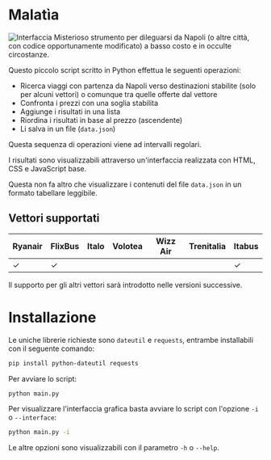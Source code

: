 # Malatìa
![Interfaccia](https://i.imgur.com/FYRMGvl.png)
Misterioso strumento per dileguarsi da Napoli (o altre città, con codice opportunamente modificato) a basso costo e in occulte circostanze.

Questo piccolo script scritto in Python effettua le seguenti operazioni:
- Ricerca viaggi con partenza da Napoli verso destinazioni stabilite (solo per alcuni vettori) o comunque tra quelle offerte dal vettore
- Confronta i prezzi con una soglia stabilita 
- Aggiunge i risultati in una lista 
- Riordina i risultati in base al prezzo (ascendente)
- Li salva in un file (`data.json`)

Questa sequenza di operazioni viene ad intervalli regolari.

I risultati sono visualizzabili attraverso un'interfaccia realizzata con HTML, CSS e JavaScript base. 

Questa non fa altro che visualizzare i contenuti del file `data.json` in un formato tabellare leggibile.

## Vettori supportati
| Ryanair            | FlixBus            | Italo | Volotea | Wizz Air | Trenitalia | Itabus |
|--------------------|--------------------|-------|---------|----------|------------|--------|
| ✓ | ✓ |  |         |          |            | ✓ |

Il supporto per gli altri vettori sarà introdotto nelle versioni successive.

# Installazione
Le uniche librerie richieste sono `dateutil` e `requests`, entrambe installabili con il seguente comando:
```bash
pip install python-dateutil requests
```

Per avviare lo script:
```bash
python main.py
````

Per visualizzare l'interfaccia grafica basta avviare lo script con l'opzione `-i` o `--interface`:
```bash
python main.py -i
````

Le altre opzioni sono visualizzabili con il parametro `-h` o `--help`.